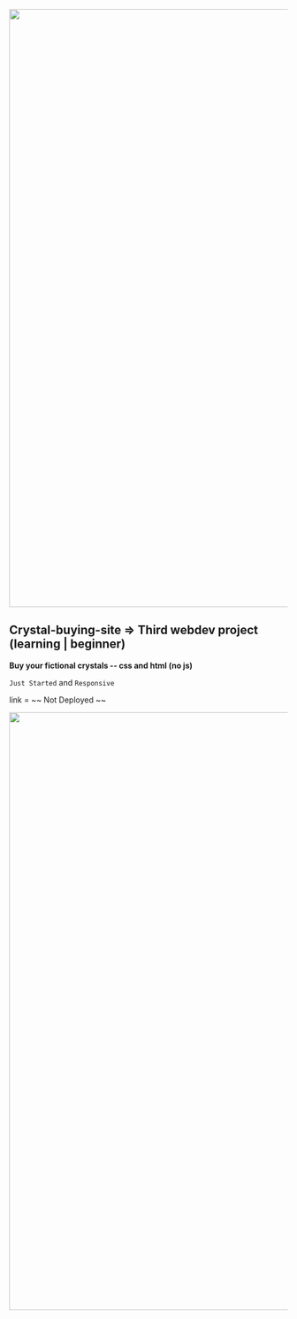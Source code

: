 <img src="https://capsule-render.vercel.app/api?type=soft&color=gradient&height=10&section=header" width="1080" align="center"/>

## Crystal-buying-site => Third webdev project (learning | beginner)

**Buy your fictional crystals -- css and html (no js)**

`Just Started` and `Responsive`

link = ~~ Not Deployed ~~

<img src="https://capsule-render.vercel.app/api?type=soft&color=gradient&height=10&section=footer" width="1080" align="center"/>

<br>